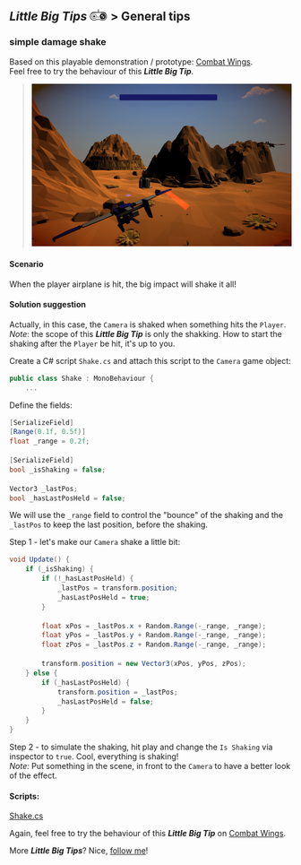 ## _**Little Big Tips**_ ![Joystick](https://raw.githubusercontent.com/alissin/alissin.github.io/master/images/joystick.png) > General tips

### simple damage shake

Based on this playable demonstration / prototype: [Combat Wings](https://simmer.io/@alissin/combat-wings).<br/>
Feel free to try the behaviour of this _**Little Big Tip**_.

> ![Combat Wings](https://raw.githubusercontent.com/alissin/alissin.github.io/master/demonstration-projects/combat-wings.png)

#### Scenario
When the player airplane is hit, the big impact will shake it all!

#### Solution suggestion
Actually, in this case, the `Camera` is shaked when something hits the `Player`.<br/>
_Note_: the scope of this _**Little Big Tip**_ is only the shakking. How to start the shaking after the `Player` be hit, it's up to you.

Create a C# script `Shake.cs` and attach this script to the `Camera` game object:

```csharp
public class Shake : MonoBehaviour {
    ...
```

Define the fields:

```csharp
[SerializeField]
[Range(0.1f, 0.5f)]
float _range = 0.2f;

[SerializeField]
bool _isShaking = false;

Vector3 _lastPos;
bool _hasLastPosHeld = false;
```

We will use the `_range` field to control the "bounce" of the shaking and the `_lastPos` to keep the last position, before the shaking.

Step 1 - let's make our `Camera` shake a little bit:

```csharp
void Update() {
    if (_isShaking) {
        if (!_hasLastPosHeld) {
            _lastPos = transform.position;
            _hasLastPosHeld = true;
        }

        float xPos = _lastPos.x + Random.Range(-_range, _range);
        float yPos = _lastPos.y + Random.Range(-_range, _range);
        float zPos = _lastPos.z + Random.Range(-_range, _range);

        transform.position = new Vector3(xPos, yPos, zPos);
    } else {
        if (_hasLastPosHeld) {
            transform.position = _lastPos;
            _hasLastPosHeld = false;
        }
    }
}
```

Step 2 - to simulate the shaking, hit play and change the `Is Shaking` via inspector to `true`. Cool, everything is shaking!<br/>
_Note:_ Put something in the scene, in front to the `Camera` to have a better look of the effect.

#### Scripts:
[Shake.cs](./Shake.cs)

Again, feel free to try the behaviour of this _**Little Big Tip**_ on [Combat Wings](https://simmer.io/@alissin/combat-wings).

More _**Little Big Tips**_? Nice, [follow me](https://github.com/alissin/little-big-tips)!